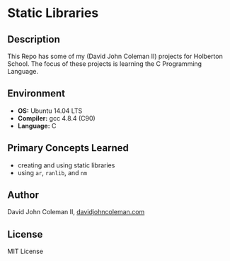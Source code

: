 # Static Libraries

## Description

This Repo has some of my (David John Coleman II) projects for Holberton School.
The focus of these projects is learning the C Programming Language.

## Environment

* __OS:__ Ubuntu 14.04 LTS
* __Compiler:__ gcc 4.8.4 (C90)
* __Language:__ C

## Primary Concepts Learned

* creating and using static libraries
* using ``ar``, ``ranlib``, and ``nm``

## Author

David John Coleman II, [davidjohncoleman.com](http://www.davidjohncoleman.com/)

## License

MIT License